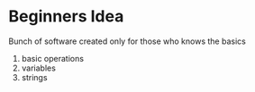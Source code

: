 # Beginners Idea
Bunch of software created only for those who knows the basics
1. basic operations
2. variables
3. strings
